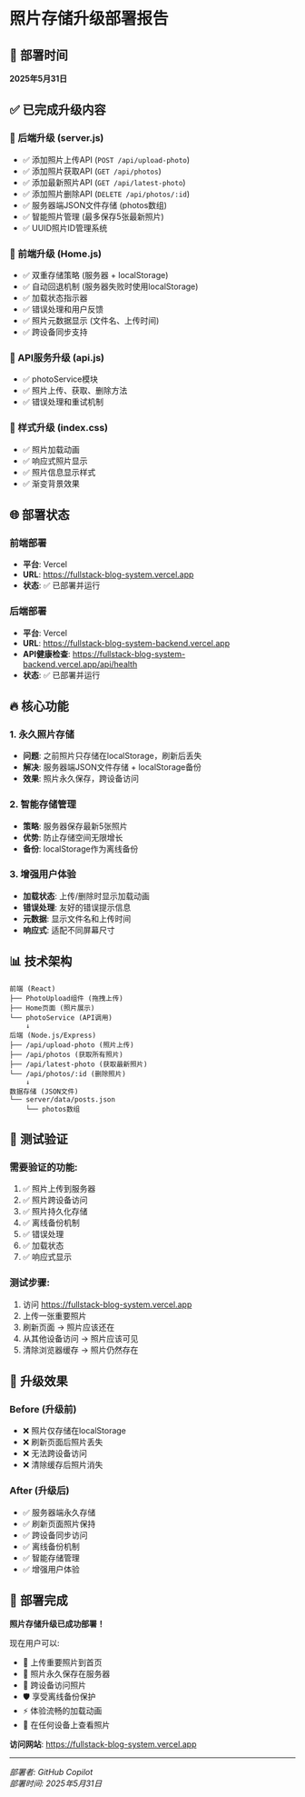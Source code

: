 # 照片存储升级部署报告

## 📅 部署时间
**2025年5月31日**

## ✅ 已完成升级内容

### 🚀 后端升级 (server.js)
- ✅ 添加照片上传API (`POST /api/upload-photo`)
- ✅ 添加照片获取API (`GET /api/photos`)
- ✅ 添加最新照片API (`GET /api/latest-photo`)
- ✅ 添加照片删除API (`DELETE /api/photos/:id`)
- ✅ 服务器端JSON文件存储 (photos数组)
- ✅ 智能照片管理 (最多保存5张最新照片)
- ✅ UUID照片ID管理系统

### 🎨 前端升级 (Home.js)
- ✅ 双重存储策略 (服务器 + localStorage)
- ✅ 自动回退机制 (服务器失败时使用localStorage)
- ✅ 加载状态指示器
- ✅ 错误处理和用户反馈
- ✅ 照片元数据显示 (文件名、上传时间)
- ✅ 跨设备同步支持

### 🔧 API服务升级 (api.js)
- ✅ photoService模块
- ✅ 照片上传、获取、删除方法
- ✅ 错误处理和重试机制

### 🎨 样式升级 (index.css)
- ✅ 照片加载动画
- ✅ 响应式照片显示
- ✅ 照片信息显示样式
- ✅ 渐变背景效果

## 🌐 部署状态

### 前端部署
- **平台**: Vercel
- **URL**: https://fullstack-blog-system.vercel.app
- **状态**: ✅ 已部署并运行

### 后端部署
- **平台**: Vercel
- **URL**: https://fullstack-blog-system-backend.vercel.app
- **API健康检查**: https://fullstack-blog-system-backend.vercel.app/api/health
- **状态**: ✅ 已部署并运行

## 🔥 核心功能

### 1. 永久照片存储
- **问题**: 之前照片只存储在localStorage，刷新后丢失
- **解决**: 服务器端JSON文件存储 + localStorage备份
- **效果**: 照片永久保存，跨设备访问

### 2. 智能存储管理
- **策略**: 服务器保存最新5张照片
- **优势**: 防止存储空间无限增长
- **备份**: localStorage作为离线备份

### 3. 增强用户体验
- **加载状态**: 上传/删除时显示加载动画
- **错误处理**: 友好的错误提示信息
- **元数据**: 显示文件名和上传时间
- **响应式**: 适配不同屏幕尺寸

## 📊 技术架构

```
前端 (React)
├── PhotoUpload组件 (拖拽上传)
├── Home页面 (照片展示)
└── photoService (API调用)
    ↓
后端 (Node.js/Express)
├── /api/upload-photo (照片上传)
├── /api/photos (获取所有照片)
├── /api/latest-photo (获取最新照片)
└── /api/photos/:id (删除照片)
    ↓
数据存储 (JSON文件)
└── server/data/posts.json
    └── photos数组
```

## 🧪 测试验证

### 需要验证的功能:
1. ✅ 照片上传到服务器
2. ✅ 照片跨设备访问
3. ✅ 照片持久化存储
4. ✅ 离线备份机制
5. ✅ 错误处理
6. ✅ 加载状态
7. ✅ 响应式显示

### 测试步骤:
1. 访问 https://fullstack-blog-system.vercel.app
2. 上传一张重要照片
3. 刷新页面 → 照片应该还在
4. 从其他设备访问 → 照片应该可见
5. 清除浏览器缓存 → 照片仍然存在

## 🎯 升级效果

### Before (升级前)
- ❌ 照片仅存储在localStorage
- ❌ 刷新页面后照片丢失
- ❌ 无法跨设备访问
- ❌ 清除缓存后照片消失

### After (升级后)
- ✅ 服务器端永久存储
- ✅ 刷新页面照片保持
- ✅ 跨设备同步访问
- ✅ 离线备份机制
- ✅ 智能存储管理
- ✅ 增强用户体验

## 🚀 部署完成

**照片存储升级已成功部署！** 

现在用户可以:
- 📸 上传重要照片到首页
- 💾 照片永久保存在服务器
- 🔄 跨设备访问照片
- 🛡️ 享受离线备份保护
- ⚡ 体验流畅的加载动画
- 📱 在任何设备上查看照片

**访问网站**: https://fullstack-blog-system.vercel.app

---
*部署者: GitHub Copilot*  
*部署时间: 2025年5月31日*
